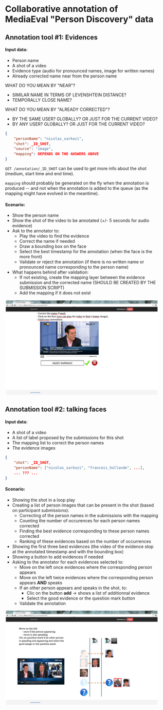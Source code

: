 # Collaborative annotation of MediaEval "Person Discovery" data

## Annotation tool #1: Evidences

#### Input data: 
 - Person name
 - A shot of a video
 - Evidence type (audio for pronounced names, image for written names)
 - Already corrected name near from the person name 

WHAT DO YOU MEAN BY "NEAR"? 
 - SIMILAR NAME IN TERMS OF LEVENSHTEIN DISTANCE? 
 - TEMPORALLY CLOSE NAME? 

WHAT DO YOU MEAN BY "ALREADY CORRECTED"?
 - BY THE SAME USER? GLOBALLY? OR JUST FOR THE CURRENT VIDEO?
 - BY ANY USER? GLOBALLY? OR JUST FOR THE CURRENT VIDEO?
 
```json
{
    "personName": "nicolas_sarkozi",
    "shot": _ID_SHOT,
    "source": "image",
    "mapping": DEPENDS ON THE ANSWERS ABOVE
}
```

`GET /annotation/_ID_SHOT` can be used to get more info about the shot (medium, start time and end time).

`mapping` should probably be generated on the fly when the annotation is produced -- and not when the annotation is added to the queue (as the mapping might have evolved in the meantime).

#### Scenario:
 - Show the person name
 - Show the shot of the video to be annotated (+/- 5 seconds for audio evidence)
 - Ask to the annotator to:
   + Play the video to find the evidence
   + Correct the name if needed
   + Draw a bounding box on the face
   + Select the best timestamp for the annotation (when the face is the more front)
   + Validate or reject the annotation (if there is no written name or pronounced name corresponding to the person name)
 - What happens behind after validation:
   + If not existing, create the mapping layer between the evidence submission and the corrected name (SHOULD BE CREATED BY THE SUBMISSION SCRIPT)
   + Add the mapping if it does not exist

![OCR](OCR.png)

## Annotation tool #2: talking faces

#### Input data: 
 - A shot of a video
 - A list of label proposed by the submissions for this shot
 - The mapping list to correct the person names
 - The evidence images

```json
{
    "shot": _ID_SHOT,
    "personName": ["nicolas_sarkozi", "francois_hollande", ...],
    ... ??? ...
}
```




#### Scenario:
 - Showing the shot in a loop play
 - Creating a list of person images that can be present in the shot (based on participant submissions):
   + Correcting of the person names in the submissions with the mapping
   + Counting the number of occurences for each person names corrected
   + Finding the best evidence corresponding to these person names corrected
   + Ranking of these evidences based on the number of occurrences
 - Showing the first three best evidences (the video of the evidence stop at the annotated timestamp and with the bounding box)
 - Showing a button to add evidences if needed
 - Asking to the annotator for each evidences selected to:
   + Move on the left once evidences where the corresponding person appears
   + Move on the left twice evidences where the corresponding person appears **AND** speaks
   + If an other person appears and speaks in the shot, to:
     * Clic on the button **add** -> shows a list of additionnal evidence
     * Select the good evidence or the question mark button
   + Validate the annotation
   
 ![Speaking_face](Speaking_face.png)
